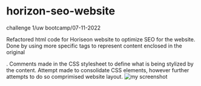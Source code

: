 # horizon-seo-website

challenge 1/uw bootcamp/07-11-2022

Refactored html code for Horiseon website to optimize SEO for the website.
Done by using more specific tags to represent content enclosed in the original <div>.
Comments made in the CSS stylesheet to define what is being stylized by the content. 
  Attempt made to consolidate CSS elements, however further attempts to do so comprimised website layout. 
![my screenshot](./assets/screenshot.png)

